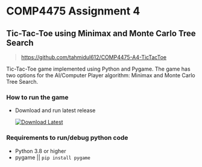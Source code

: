 # COMP4475 Assignment 4

## Tic-Tac-Toe using Minimax and Monte Carlo Tree Search

> <https://github.com/tahmidul612/COMP4475-A4-TicTacToe>

Tic-Tac-Toe game implemented using Python and Pygame. The game has two options for the AI/Computer Player algorithm: Minimax and Monte Carlo Tree Search.

### How to run the game

- Download and run latest release
  
  [![Download Latest](https://img.shields.io/badge/download-latest-blue?style=for-the-badge)](https://github.com/tahmidul612/COMP4475-A4-TicTacToe/releases/latest/download/tictactoe.exe)



### Requirements to run/debug python code

- Python 3.8 or higher
- pygame || `pip install pygame`
